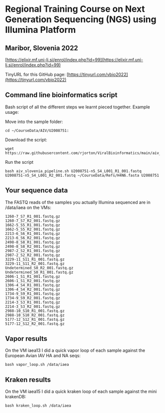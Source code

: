 # Regional Training Course on Next Generation Sequencing (NGS) using Illumina Platform
## Maribor, Slovenia 2022

[https://elixir.mf.uni-lj.si/enrol/index.php?id=99](https://elixir.mf.uni-lj.si/enrol/index.php?id=99)

TinyURL for this GitHub page: [https://tinyurl.com/vbio2022](https://tinyurl.com/vbio2022)

## Command line bioinformatics script

Bash script of all the different steps we learnt pieced together. Example usage:

Move into the sample folder:

```
cd ~/CourseData/AIV/U2008751:
```

Download the script:

```
wget https://raw.githubusercontent.com/rjorton/ViralBioinformatics/main/aiv_slovenia_pipeline.sh
```

Run the script

```
bash aiv_slovenia_pipeline.sh U2008751-n5_S4_L001_R1_001.fastq U2008751-n5_S4_L001_R2_001.fastq ~/CourseData/Refs/H4N6.fasta U2008751
```

## Your sequence data

The FASTQ reads of the samples you actually Illumina sequenced are in /data/iaea on the VMs:

```
1260-7_S7_R1_001.fastq.gz        
1260-7_S7_R2_001.fastq.gz   
1662-5_S5_R1_001.fastq.gz       
1662-5_S5_R2_001.fastq.gz  
2213-6_S6_R1_001.fastq.gz        
2213-6_S6_R2_001.fastq.gz   
2498-8_S8_R1_001.fastq.gz          
2498-8_S8_R2_001.fastq.gz     
2987-2_S2_R1_001.fastq.gz     
2987-2_S2_R2_001.fastq.gz      
3229-11_S11_R1_001.fastq.gz      
3229-11_S11_R2_001.fastq.gz      
Undetermined_S0_R2_001.fastq.gz
Undetermined_S0_R1_001.fastq.gz
2606-1_S1_R1_001.fastq.gz      
2606-1_S1_R2_001.fastq.gz  
1306-4_S4_R1_001.fastq.gz 
1306-4_S4_R2_001.fastq.gz 
1734-9_S9_R1_001.fastq.gz        
1734-9_S9_R2_001.fastq.gz   
2214-3_S3_R1_001.fastq.gz      
2214-3_S3_R2_001.fastq.gz    
2988-10_S10_R1_001.fastq.gz        
2988-10_S10_R2_001.fastq.gz    
5177-12_S12_R1_001.fastq.gz    
5177-12_S12_R2_001.fastq.gz 
```

## Vapor results

On the VM iaea13 I did a quick vapor loop of each sample against the European Avian IAV HA and NA seqs:

```
bash vapor_loop.sh /data/iaea
```

## Kraken results

On the VM iaea15 I did a quick kraken loop of each sample against the mini krakenDB:

```
bash kraken_loop.sh /data/iaea
```

